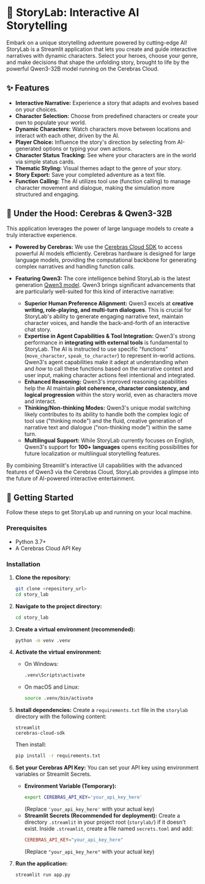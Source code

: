 # 🧪 StoryLab: Interactive AI Storytelling

Embark on a unique storytelling adventure powered by cutting-edge AI! StoryLab is a Streamlit application that lets you create and guide interactive narratives with dynamic characters. Select your heroes, choose your genre, and make decisions that shape the unfolding story, brought to life by the powerful Qwen3-32B model running on the Cerebras Cloud.

## ✨ Features

*   **Interactive Narrative:** Experience a story that adapts and evolves based on your choices.
*   **Character Selection:** Choose from predefined characters or create your own to populate your world.
*   **Dynamic Characters:** Watch characters move between locations and interact with each other, driven by the AI.
*   **Player Choice:** Influence the story's direction by selecting from AI-generated options or typing your own actions.
*   **Character Status Tracking:** See where your characters are in the world via simple status cards.
*   **Thematic Styling:** Visual themes adapt to the genre of your story.
*   **Story Export:** Save your completed adventure as a text file.
*   **Function Calling:** The AI utilizes tool use (function calling) to manage character movement and dialogue, making the simulation more structured and engaging.

## 🧠 Under the Hood: Cerebras & Qwen3-32B

This application leverages the power of large language models to create a truly interactive experience.

*   **Powered by Cerebras:** We use the [Cerebras Cloud SDK](https://www.cerebras.net/cloud/) to access powerful AI models efficiently. Cerebras hardware is designed for large language models, providing the computational backbone for generating complex narratives and handling function calls.

*   **Featuring Qwen3:** The core intelligence behind StoryLab is the latest generation [Qwen3 model](https://qwenlm.github.io/blog/qwen3/). Qwen3 brings significant advancements that are particularly well-suited for this kind of interactive narrative:
    *   **Superior Human Preference Alignment:** Qwen3 excels at **creative writing, role-playing, and multi-turn dialogues**. This is crucial for StoryLab's ability to generate engaging narrative text, maintain character voices, and handle the back-and-forth of an interactive chat story.
    *   **Expertise in Agent Capabilities & Tool Integration:** Qwen3's strong performance in **integrating with external tools** is fundamental to StoryLab. The AI is instructed to use specific "functions" (`move_character`, `speak_to_character`) to represent in-world actions. Qwen3's agent capabilities make it adept at understanding *when* and *how* to call these functions based on the narrative context and user input, making character actions feel intentional and integrated.
    *   **Enhanced Reasoning:** Qwen3's improved reasoning capabilities help the AI maintain **plot coherence, character consistency, and logical progression** within the story world, even as characters move and interact.
    *   **Thinking/Non-thinking Modes:** Qwen3's unique modal switching likely contributes to its ability to handle both the complex logic of tool use ("thinking mode") and the fluid, creative generation of narrative text and dialogue ("non-thinking mode") within the same turn.
    *   **Multilingual Support:** While StoryLab currently focuses on English, Qwen3's support for **100+ languages** opens exciting possibilities for future localization or multilingual storytelling features.

By combining Streamlit's interactive UI capabilities with the advanced features of Qwen3 via the Cerebras Cloud, StoryLab provides a glimpse into the future of AI-powered interactive entertainment.

## 🚀 Getting Started

Follow these steps to get StoryLab up and running on your local machine.

### Prerequisites

*   Python 3.7+
*   A Cerebras Cloud API Key

### Installation

1.  **Clone the repository:**
    ```bash
    git clone <repository_url>
    cd story_lab
    ```

2.  **Navigate to the project directory:**
    ```bash
    cd story_lab
    ```

3.  **Create a virtual environment (recommended):**
    ```bash
    python -m venv .venv
    ```

4.  **Activate the virtual environment:**
    *   On Windows:
        ```bash
        .venv\Scripts\activate
        ```
    *   On macOS and Linux:
        ```bash
        source .venv/bin/activate
        ```

5.  **Install dependencies:**
    Create a `requirements.txt` file in the `storylab` directory with the following content:
    ```
    streamlit
    cerebras-cloud-sdk
    ```
    Then install:
    ```bash
    pip install -r requirements.txt
    ```

6.  **Set your Cerebras API Key:**
    You can set your API key using environment variables or Streamlit Secrets.
    *   **Environment Variable (Temporary):**
        ```bash
        export CEREBRAS_API_KEY='your_api_key_here'
        ```
        (Replace `'your_api_key_here'` with your actual key)
    *   **Streamlit Secrets (Recommended for deployment):**
        Create a directory `.streamlit` in your project root (`storylab/`) if it doesn't exist. Inside `.streamlit`, create a file named `secrets.toml` and add:
        ```toml
        CEREBRAS_API_KEY="your_api_key_here"
        ```
        (Replace `"your_api_key_here"` with your actual key)

7.  **Run the application:**
    ```bash
    streamlit run app.py
    ```

